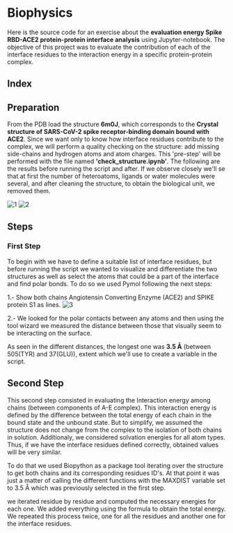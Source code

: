 # Biophysics

Here is the source code for an exercise about the **evaluation energy Spike RBD-ACE2 protein-protein interface analysis** using Jupyter-notebook. The objective of this project was to evaluate the contribution of each of the interface residues to the interaction energy in a specific protein-protein complex. 

## Index

## Preparation

From the PDB load the structure **6m0J**, which corresponds to the **Crystal structure of SARS-CoV-2 spike receptor-binding domain bound with ACE2**. Since we want only to know how interface residues contribute to the complex, we will perform a quality checking on the structure: add missing side-chains and
hydrogen atoms and atom charges. This 'pre-step' will be performed with the file named **'check_structure.ipynb'**. 
The following are the results before running the script and after. If we observe closely we'll se that at first the number of heteroatoms, ligands or water molecules were several, and after cleaning the structure, to obtain the biological unit, we removed them.

![1](https://user-images.githubusercontent.com/93529369/203752913-4be44493-0acd-4827-84c3-687933191961.png) ![2](https://user-images.githubusercontent.com/93529369/203753259-abc318f1-33e2-4e26-a2f3-571686be08bc.png)


## Steps

### First Step

To begin with we have to define a suitable list of interface residues, but before running the script we wanted to visualize and differentiate the two structures as well as select the atoms that could be a part of the interface and find polar bonds. To do so we used Pymol following the next steps:

1.- Show both chains Angiotensin Converting Enzyme (ACE2) and SPIKE protein S1 as lines.
![3](https://user-images.githubusercontent.com/93529369/203757404-227e1479-45a0-40b4-9e95-a66bed6134b7.png)

2.- We looked for the polar contacts between any atoms and then using the tool wizard we measured the distance between those that visually seem to be interacting on the surface.

As seen in the different distances, the longest one was **3.5 Å** (between 505(TYR) and 37(GLU)), extent which we'll use to create a variable in the script.


## Second Step

This second step consisted in evaluating the Interaction energy among chains (between components of A-E complex). This interaction energy is defined by the difference between the total energy of each chain in the bound state and the unbound state. But to simplify, we assumed the structure does not change from the complex to the isolation of both chains in solution. Additionaly, we considered solvation energies for all atom types.
Thus, if we have the interface residues defined correctly, obtained values will be very similar. 

To do that we used Biopython as a package tool iterating over the structure to get both chains and its corresponding residues ID's. At that point it was just a matter of calling the different functions with the MAXDIST variable set to 3.5 Å which was previously selected in the first step.



we iterated residue by residue and computed the necessary energies for each one. We added everything using the formula to obtain the total energy.
We repeated this process twice, one for all the residues and another one for the interface residues.


